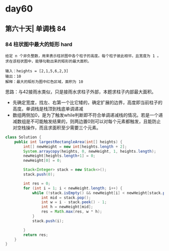 # day60

## 第六十天| 单调栈 84

### 84 柱状图中最大的矩形 hard
```
给定 n 个非负整数，用来表示柱状图中各个柱子的高度。每个柱子彼此相邻，且宽度为 1 。
求在该柱状图中，能够勾勒出来的矩形的最大面积。

输入：heights = [2,1,5,6,2,3]
输出：10
解释：最大的矩形为图中红色区域，面积为 10
```
思路：与42接雨水类似，只是接雨水求柱子外部，本题求柱子内部最大面积。
- 先确定宽度，找左、右第一个比它矮的，确定扩展的边界，高度即当前柱子的高度。单调栈是栈顶到栈底单调递减
- 数组两侧加0，是为了触发while判断即不符合单调递减栈的情况。若是一个递减数组是不可能触发结果的，则两边置0则可以对每个元素都触发，且能防止对空栈操作，而且求面积至少需要三个元素。
```java
class Solution {
    public int largestRectangleArea(int[] heights) {
        int[] newHeight = new int[heights.length + 2];
        System.arraycopy(heights, 0, newHeight, 1, heights.length);
        newHeight[heights.length+1] = 0;
        newHeight[0] = 0;

        Stack<Integer> stack = new Stack<>();
        stack.push(0);

        int res = 0;
        for (int i = 1; i < newHeight.length; i++) {
            while (!stack.isEmpty() && newHeight[i] < newHeight[stack.peek()]) {
                int mid = stack.pop();
                int w = i - stack.peek() - 1;
                int h = newHeight[mid];
                res = Math.max(res, w * h);
            }
            stack.push(i);

        }
        return res;
    }
}
```